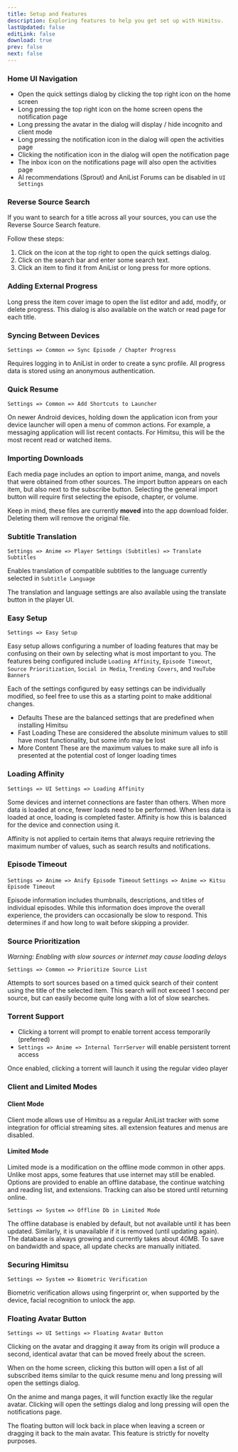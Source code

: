 ```yaml
---
title: Setup and Features
description: Exploring features to help you get set up with Himitsu.
lastUpdated: false
editLink: false
download: true
prev: false
next: false
---
```


### Home UI Navigation

- Open the quick settings dialog by clicking the top right icon on the home screen
- Long pressing the top right icon on the home screen opens the notification page
- Long pressing the avatar in the dialog will display / hide incognito and client mode
- Long pressing the notification icon in the dialog will open the activities page
- Clicking the notification icon in the dialog will open the notification page
- The inbox icon on the notifications page will also open the activities page
- AI recommendations (Sprout) and AniList Forums can be disabled in `UI Settings`

### Reverse Source Search

If you want to search for a title across all your sources, you can use the Reverse Source Search feature.

Follow these steps:

1. Click on the icon at the top right to open the quick settings dialog.
2. Click on the search bar and enter some search text.
3. Click an item to find it from AniList or long press for more options.

### Adding External Progress

Long press the item cover image to open the list editor and add, modify, or delete progress. This dialog is also available on the watch or read page for each title.

### Syncing Between Devices
`Settings => Common => Sync Episode / Chapter Progress`

Requires logging in to AniList in order to create a sync profile.
All progress data is stored using an anonymous authentication.

### Quick Resume
`Settings => Common => Add Shortcuts to Launcher`

On newer Android devices, holding down the application icon from your device launcher will open a menu of common actions. For example, a messaging application will list recent contacts. For Himitsu, this will be the most recent read or watched items.

### Importing Downloads

Each media page includes an option to import anime, manga, and novels that were obtained from other sources. The import button appears on each item, but also next to the subscribe button. Selecting the general import button will require first selecting the episode, chapter, or volume.

Keep in mind, these files are currently **moved** into the app download folder. Deleting them will remove the original file.

### Subtitle Translation
`Settings => Anime => Player Settings (Subtitles) => Translate Subtitles`

Enables translation of compatible subtitles to the language currently selected in `Subtitle Language`

The translation and language settings are also available using the translate button in the player UI.

### Easy Setup
`Settings => Easy Setup`

Easy setup allows configuring a number of loading features that may be confusing on their own by selecting what is most important to you. The features being configured include `Loading Affinity`, `Episode Timeout`, `Source Prioritization`, `Social in Media`, `Trending Covers`, and `YouTube Banners`

Each of the settings configured by easy settings can be individually modified, so feel free to use this as a starting point to make additional changes.

 - Defaults
 These are the balanced settings that are predefined when installing Himitsu
 - Fast Loading
 These are considered the absolute minimum values to still have most functionality, but some info may be lost
 - More Content
 These are the maximum values to make sure all info is presented at the potential cost of longer loading times

### Loading Affinity
`Settings => UI Settings => Loading Affinity`

Some devices and internet connections are faster than others. When more data is loaded at once, fewer loads need to be performed. When less data is loaded at once, loading is completed faster. Affinity is how this is balanced for the device and connection using it.

Affinity is not applied to certain items that always require retrieving the maximum number of values, such as search results and notifications.

### Episode Timeout
`Settings => Anime => Anify Episode Timeout`
`Settings => Anime => Kitsu Episode Timeout`

Episode information includes thumbnails, descriptions, and titles of individual episodes. While this information does improve the overall experience, the providers can occasionally be slow to respond. This determines if and how long to wait before skipping a provider.

### Source Prioritization

_Warning: Enabling with slow sources or internet may cause loading delays_

`Settings => Common => Prioritize Source List`

Attempts to sort sources based on a timed quick search of their content using the title of the selected item. This search will not exceed 1 second per source, but can easily become quite long with a lot of slow searches.

### Torrent Support

- Clicking a torrent will prompt to enable torrent access temporarily (preferred)
- `Settings => Anime => Internal TorrServer` will enable persistent torrent access

Once enabled, clicking a torrent will launch it using the regular video player

### Client and Limited Modes

#### Client Mode

Client mode allows use of Himitsu as a regular AniList tracker with some integration for official streaming sites. all extension features and menus are disabled.

#### Limited Mode

Limited mode is a modification on the offline mode common in other apps. Unlike most apps, some features that use internet may still be enabled. Options are provided to enable an offline database, the continue watching and reading list, and extensions. Tracking can also be stored until returning online.

`Settings => System => Offline Db in Limited Mode`

The offline database is enabled by default, but not available until it has been updated. Similarly, it  is unavailable if it is removed (until updating again). The database is always growing and currently takes about 40MB. To save on bandwidth and space, all update checks are manually initiated.

### Securing Himitsu
`Settings => System => Biometric Verification`

Biometric verification allows using fingerprint or, when supported by the device, facial recognition to unlock the app.

### Floating Avatar Button
`Settings => UI Settings => Floating Avatar Button`

Clicking on the avatar and dragging it away from its origin will produce a second, identical avatar that can be moved freely about the screen.

When on the home screen, clicking this button will open a list of all subscribed items similar to the quick resume menu and long pressing will open the settings dialog.

On the anime and manga pages, it will function exactly like the regular avatar. Clicking will open the settings dialog and long pressing will open the notifications page.

The floating button will lock back in place when leaving a screen or dragging it back to the main avatar. This feature is strictly for novelty purposes.